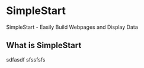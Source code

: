 # SimpleStart
SimpleStart - Easily Build Webpages and Display Data

What is SimpleStart
---
sdfasdf sfssfsfs
